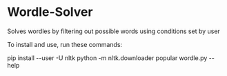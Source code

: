 # Wordle-Solver
Solves wordles by filtering out possible words using conditions set by user


To install and use, run these commands:

pip install --user -U nltk
python -m nltk.downloader popular
wordle.py --help
